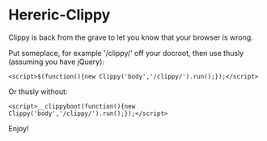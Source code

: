 Hereric-Clippy
==============

Clippy is back from the grave to let you know that your browser is wrong.

Put someplace, for example '/clippy/' off your docroot, then use thusly (assuming you have jQuery):

```<script>$(function(){new Clippy('body','/clippy/').run();});</script>```

Or thusly without:

```<script>__clippyboot(function(){new Clippy('body','/clippy/').run();});</script>```
 

Enjoy!